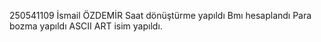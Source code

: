 250541109
İsmail ÖZDEMİR
Saat dönüştürme yapıldı
Bmı hesaplandı
Para bozma yapıldı
ASCII ART isim yapıldı.
